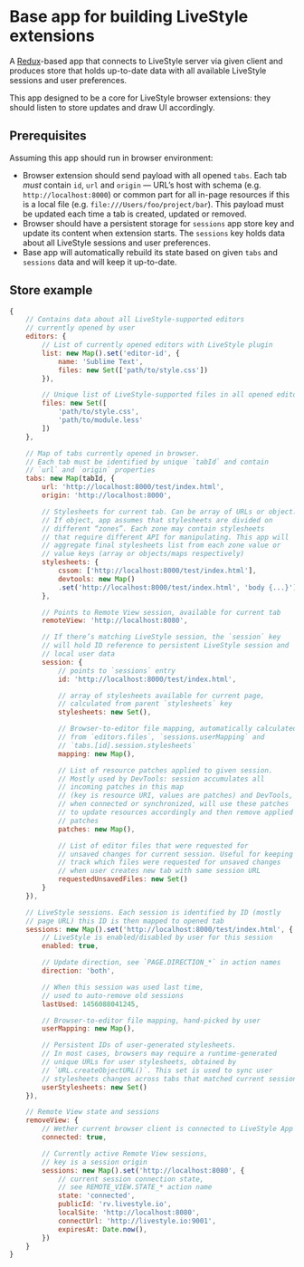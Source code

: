 # Base app for building LiveStyle extensions

A [Redux](http://redux.js.org)-based app that connects to LiveStyle server via given client and produces store that holds up-to-date data with all available LiveStyle sessions and user preferences.

This app designed to be a core for LiveStyle browser extensions: they should listen to store updates and draw UI accordingly.

## Prerequisites

Assuming this app should run in browser environment:

* Browser extension should send payload with all opened `tabs`. Each tab *must* contain `id`, `url` and `origin` — URL’s host with schema (e.g. `http://localhost:8000`) or common part for all in-page resources if this is a local file (e.g. `file:///Users/foo/project/bar`). This payload must be updated each time a tab is created, updated or removed.
* Browser should have a persistent storage for `sessions` app store key and update its content when extension starts. The `sessions` key holds data about all LiveStyle sessions and user preferences.
* Base app will automatically rebuild its state based on given `tabs` and `sessions` data and will keep it up-to-date.

## Store example

```js
{
    // Contains data about all LiveStyle-supported editors
    // currently opened by user
    editors: {
        // List of currently opened editors with LiveStyle plugin
        list: new Map().set('editor-id', {
            name: 'Sublime Text',
            files: new Set(['path/to/style.css'])
        }),

        // Unique list of LiveStyle-supported files in all opened editors
        files: new Set([
            'path/to/style.css',
            'path/to/module.less'
        ])
    },

    // Map of tabs currently opened in browser.
    // Each tab must be identified by unique `tabId` and contain
    // `url` and `origin` properties
    tabs: new Map(tabId, {
        url: 'http://localhost:8000/test/index.html',
        origin: 'http://localhost:8000',

        // Stylesheets for current tab. Can be array of URLs or object.
        // If object, app assumes that stylesheets are divided on
        // different “zones”. Each zone may contain stylesheets
        // that require different API for manipulating. This app will
        // aggregate final stylesheets list from each zone value or
        // value keys (array or objects/maps respectively)
        stylesheets: {
            cssom: ['http://localhost:8000/test/index.html'],
            devtools: new Map()
            .set('http://localhost:8000/test/index.html', 'body {...}')
        },

        // Points to Remote View session, available for current tab
        remoteView: 'http://localhost:8080',

        // If there’s matching LiveStyle session, the `session` key
        // will hold ID reference to persistent LiveStyle session and
        // local user data
        session: {
            // points to `sessions` entry
            id: 'http://localhost:8000/test/index.html',

            // array of stylesheets available for current page,
            // calculated from parent `stylesheets` key
            stylesheets: new Set(),

            // Browser-to-editor file mapping, automatically calculated
            // from `editors.files`, `sessions.userMapping` and
            // `tabs.[id].session.stylesheets`
            mapping: new Map(),

            // List of resource patches applied to given session.
            // Mostly used by DevTools: session accumulates all
            // incoming patches in this map
            // (key is resource URI, values are patches) and DevTools,
            // when connected or synchronized, will use these patches
            // to update resources accordingly and then remove applied
            // patches
            patches: new Map(),

            // List of editor files that were requested for
            // unsaved changes for current session. Useful for keeping
            // track which files were requested for unsaved changes
            // when user creates new tab with same session URL
            requestedUnsavedFiles: new Set()
        }
    }),

    // LiveStyle sessions. Each session is identified by ID (mostly
    // page URL) this ID is then mapped to opened tab
    sessions: new Map().set('http://localhost:8000/test/index.html', {
        // LiveStyle is enabled/disabled by user for this session
        enabled: true,

        // Update direction, see `PAGE.DIRECTION_*` in action names
        direction: 'both',

        // When this session was used last time,
        // used to auto-remove old sessions
        lastUsed: 1456088041245,

        // Browser-to-editor file mapping, hand-picked by user
        userMapping: new Map(),

        // Persistent IDs of user-generated stylesheets.
        // In most cases, browsers may require a runtime-generated
        // unique URLs for user stylesheets, obtained by
        // `URL.createObjectURL()`. This set is used to sync user
        // stylesheets changes across tabs that matched current session
        userStylesheets: new Set()
    }),

    // Remote View state and sessions
    removeView: {
        // Wether current browser client is connected to LiveStyle App
        connected: true,

        // Currently active Remote View sessions,
        // key is a session origin
        sessions: new Map().set('http://localhost:8080', {
            // current session connection state,
            // see REMOTE_VIEW.STATE_* action name
            state: 'connected',
            publicId: 'rv.livestyle.io',
            localSite: 'http://localhost:8080',
            connectUrl: 'http://livestyle.io:9001',
            expiresAt: Date.now(),
        })
    }
}
```
